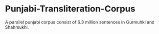 # Punjabi-Transliteration-Corpus
A parallel punjabi corpus consist of 6.3 million sentences in Gurmuhki and Shahmukhi.
